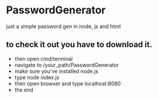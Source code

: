 # PasswordGenerator
just a simple password gen in node, js and html

## to check it out you have to download it.
* then open cmd/terminal
* navigate to /your_path/PasswordGenerator
* make sure you've installed node.js
* type node index.js
* then open browser and type localhost:8080
* the end
